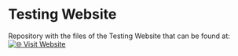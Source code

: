 # Testing Website

Repository with the files of the Testing Website that can be found at:
[![🌐 Visit Website](https://img.shields.io/badge/Website-ded--sec.space/Testing--Website-blue?style=for-the-badge)](https://www.ded-sec.space/Testing-Website/)  

